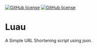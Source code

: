 [![GitHub license](https://img.shields.io/badge/license-AGPL-blue.svg)](https://raw.githubusercontent.com/luqmanyasin/Luau/master/LICENSE) [![GitHub license](https://img.shields.io/badge/Dynasty-Decapitated-blue.svg)](https://raw.githubusercontent.com/luqmanyasin/Luau/master/LICENSE)
# Luau
A Simple URL Shortening script using json.
